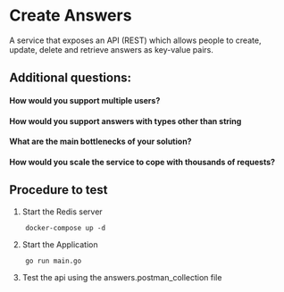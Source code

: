 # Create Answers
A service that exposes an API (REST) which allows people to create, update, delete and retrieve answers as key-value pairs.

## Additional questions:

#### How would you support multiple users?
#### How would you support answers with types other than string
#### What are the main bottlenecks of your solution?
#### How would you scale the service to cope with thousands of requests?

## Procedure to test
1. Start the Redis server 
```
	docker-compose up -d 
```

2. Start the Application 
```
	go run main.go
```

3. Test the api using the answers.postman_collection file